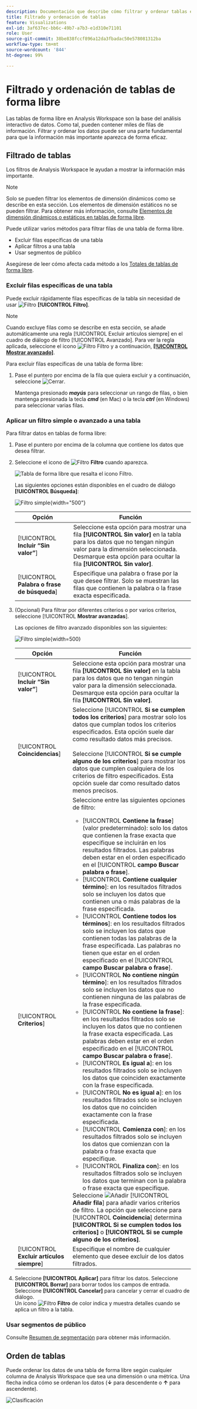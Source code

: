 ```yaml
---
description: Documentación que describe cómo filtrar y ordenar tablas en Analysis Workspace.
title: Filtrado y ordenación de tablas
feature: Visualizations
exl-id: 3af637ec-bb6c-49b7-a7b3-e1d310e71101
role: User
source-git-commit: 38be838fccf896a12da3fbadac50e578081312ba
workflow-type: tm+mt
source-wordcount: '844'
ht-degree: 99%

---
```


# Filtrado y ordenación de tablas de forma libre

Las tablas de forma libre en Analysis Workspace son la base del análisis interactivo de datos. Como tal, pueden contener miles de filas de información. Filtrar y ordenar los datos puede ser una parte fundamental para que la información más importante aparezca de forma eficaz.

<!--The following video covers filter and sort options in Analysis Workspace, in addition to pagination options:

>[!VIDEO](https://video.tv.adobe.com/v/327344?captions=spa)-->

## Filtrado de tablas

Los filtros de Analysis Workspace le ayudan a mostrar la información más importante.

>[!NOTE]
>
> Solo se pueden filtrar los elementos de dimensión dinámicos como se describe en esta sección. Los elementos de dimensión estáticos no se pueden filtrar. Para obtener más información, consulte [Elementos de dimensión dinámicos o estáticos en tablas de forma libre](/help/analysis-workspace/visualizations/freeform-table/column-row-settings/manual-vs-dynamic-rows.md).

Puede utilizar varios métodos para filtrar filas de una tabla de forma libre.

- Excluir filas específicas de una tabla
- Aplicar filtros a una tabla
- Usar segmentos de público

Asegúrese de leer cómo afecta cada método a los [Totales de tablas de forma libre](/help/analysis-workspace/visualizations/freeform-table/workspace-totals.md).

### Excluir filas específicas de una tabla

Puede excluir rápidamente filas específicas de la tabla sin necesidad de usar ![Filtro](/help/assets/icons/Filter.svg) **[!UICONTROL Filtro]**.

>[!NOTE]
>
>Cuando excluye filas como se describe en esta sección, se añade automáticamente una regla [!UICONTROL Excluir artículos siempre] en el cuadro de diálogo de filtro [!UICONTROL Avanzado]. Para ver la regla aplicada, seleccione el icono ![Filtro](/help/assets/icons/Filter.svg) Filtro y a continuación, [**[!UICONTROL Mostrar avanzado]**](#apply-a-simple-or-advanced-filter-to-a-table).

Para excluir filas específicas de una tabla de forma libre:

1. Pase el puntero por encima de la fila que quiera excluir y a continuación, seleccione ![Cerrar](/help/assets/icons/Close.svg).

   Mantenga presionado ***mayús*** para seleccionar un rango de filas, o bien mantenga presionada la tecla ***cmd*** (en Mac) o la tecla ***ctrl*** (en Windows) para seleccionar varias filas.

<!--### Right-click > Delete selected rows

Note: this option does not seem to work. AN-338422

1. Select 1 or more rows. 
1. Right-click and select **[!UICONTROL Delete Selected Rows]**. 

   This action will remove the rows from the table and apply a table filter.-->


### Aplicar un filtro simple o avanzado a una tabla

Para filtrar datos en tablas de forma libre:

1. Pase el puntero por encima de la columna que contiene los datos que desea filtrar. <!--only some types of columns show the filter... Which? Just Dimensions?-->

1. Seleccione el icono de ![Filtro](/help/assets/icons/Filter.svg) **Filtro** cuando aparezca.

   ![Tabla de forma libre que resalta el icono Filtro.](assets/table-filter-icon.png)

   Las siguientes opciones están disponibles en el cuadro de diálogo **[!UICONTROL Búsqueda]**:

   ![Filtro simple](assets/filter-simple.png){width="500"}

   | Opción | Función |
   |---------|----------|
   | [!UICONTROL **Incluir “Sin valor”**] | Seleccione esta opción para mostrar una fila **[!UICONTROL Sin valor]** en la tabla para los datos que no tengan ningún valor para la dimensión seleccionada. Desmarque esta opción para ocultar la fila **[!UICONTROL Sin valor]**. |
   | [!UICONTROL **Palabra o frase de búsqueda**] | Especifique una palabra o frase por la que desee filtrar. Solo se muestran las filas que contienen la palabra o la frase exacta especificada. |


1. (Opcional) Para filtrar por diferentes criterios o por varios criterios, seleccione [!UICONTROL **Mostrar avanzadas**].

   Las opciones de filtro avanzado disponibles son las siguientes:

   ![Filtro simple](assets/filter-advanced.png){width=500}

   | Opción | Función |
   |---------|----------|
   | [!UICONTROL **Incluir “Sin valor”**] | Seleccione esta opción para mostrar una fila **[!UICONTROL Sin valor]** en la tabla para los datos que no tengan ningún valor para la dimensión seleccionada. Desmarque esta opción para ocultar la fila **[!UICONTROL Sin valor]**. |
   | [!UICONTROL **Coincidencias**] | Seleccione [!UICONTROL **Si se cumplen todos los criterios**] para mostrar solo los datos que cumplan todos los criterios especificados. Esta opción suele dar como resultado datos más precisos.<br/><br/>Seleccione [!UICONTROL **Si se cumple alguno de los criterios**] para mostrar los datos que cumplen cualquiera de los criterios de filtro especificados. Esta opción suele dar como resultado datos menos precisos. |
   | [!UICONTROL **Criterios**] | Seleccione entre las siguientes opciones de filtro:<br/><ul><li>[!UICONTROL **Contiene la frase**] (valor predeterminado): solo los datos que contienen la frase exacta que especifique se incluirán en los resultados filtrados. Las palabras deben estar en el orden especificado en el [!UICONTROL **campo Buscar palabra o frase**].</li><li>[!UICONTROL **Contiene cualquier término**]: en los resultados filtrados solo se incluyen los datos que contienen una o más palabras de la frase especificada. </li><li>[!UICONTROL **Contiene todos los términos**]: en los resultados filtrados solo se incluyen los datos que contienen todas las palabras de la frase especificada. Las palabras no tienen que estar en el orden especificado en el [!UICONTROL **campo Buscar palabra o frase**].</li><li>[!UICONTROL **No contiene ningún término**]: en los resultados filtrados solo se incluyen los datos que no contienen ninguna de las palabras de la frase especificada. </li><li>[!UICONTROL **No contiene la frase**]: en los resultados filtrados solo se incluyen los datos que no contienen la frase exacta especificada. Las palabras deben estar en el orden especificado en el [!UICONTROL **campo Buscar palabra o frase**].</li><li>[!UICONTROL **Es igual a**]: en los resultados filtrados solo se incluyen los datos que coinciden exactamente con la frase especificada. </li><li>[!UICONTROL **No es igual a**]: en los resultados filtrados solo se incluyen los datos que no coinciden exactamente con la frase especificada. </li><li>[!UICONTROL **Comienza con**]: en los resultados filtrados solo se incluyen los datos que comienzan con la palabra o frase exacta que especifique. </li><li>[!UICONTROL **Finaliza con**]: en los resultados filtrados solo se incluyen los datos que terminan con la palabra o frase exacta que especifique. </li></ul>Seleccione ![Añadir](/help/assets/icons/Add.svg) [!UICONTROL **Añadir fila**] para añadir varios criterios de filtro. La opción que seleccione para [!UICONTROL **Coincidencia**] determina **[!UICONTROL Si se cumplen todos los criterios]** o **[!UICONTROL Si se cumple alguno de los criterios]**. |
   | [!UICONTROL **Excluir artículos siempre**] | Especifique el nombre de cualquier elemento que desee excluir de los datos filtrados. |

1. Seleccione **[!UICONTROL Aplicar]** para filtrar los datos. Seleccione **[!UICONTROL Borrar]** para borrar todos los campos de entrada. Seleccione **[!UICONTROL Cancelar]** para cancelar y cerrar el cuadro de diálogo. <br/>Un icono ![Filtro](/help/assets/icons/FilterColored.svg) **Filtro** de color indica y muestra detalles cuando se aplica un filtro a la tabla.

### Usar segmentos de público

Consulte [Resumen de segmentación](/help/components/segments/seg-overview.md) para obtener más información.

## Orden de tablas

Puede ordenar los datos de una tabla de forma libre según cualquier columna de Analysis Workspace que sea una dimensión o una métrica. Una flecha indica cómo se ordenan los datos (**↓** para descendente o **↑** para ascendente).

![Clasificación](assets/sorting.gif)
